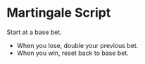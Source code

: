 
# Martingale Script

Start at a base bet.

- When you lose, double your previous bet.
- When you win, reset back to base bet.
